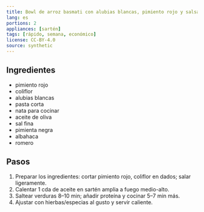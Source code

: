 ```yaml
---
title: Bowl de arroz basmati con alubias blancas, pimiento rojo y salsa barbacoa
lang: es
portions: 2
appliances: [sartén]
tags: [rápido, semana, económico]
license: CC-BY-4.0
source: synthetic
---
```

## Ingredientes
- pimiento rojo
- coliflor
- alubias blancas
- pasta corta
- nata para cocinar
- aceite de oliva
- sal fina
- pimienta negra
- albahaca
- romero

## Pasos
1. Preparar los ingredientes: cortar pimiento rojo, coliflor en dados; salar ligeramente.
2. Calentar 1 cda de aceite en sartén amplia a fuego medio-alto.
3. Saltear verduras 8–10 min; añadir proteína y cocinar 5–7 min más.
4. Ajustar con hierbas/especias al gusto y servir caliente.
